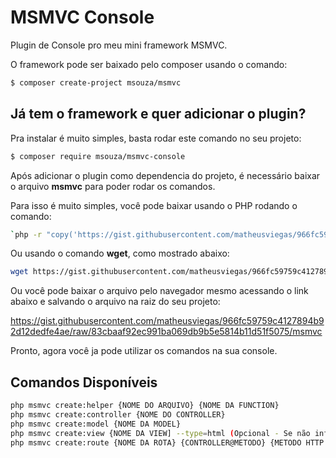 # MSMVC Console

Plugin de Console pro meu mini framework MSMVC.

O framework pode ser baixado pelo composer usando o comando:

``` bash
$ composer create-project msouza/msmvc
```

## Já tem o framework e quer adicionar o plugin?

Pra instalar é muito simples, basta rodar este comando no seu projeto:

``` bash
$ composer require msouza/msmvc-console
```


Após adicionar o plugin como dependencia do projeto, é necessário baixar o arquivo **msmvc** para poder rodar os comandos.

Para isso é muito simples, você pode baixar usando o PHP rodando o comando:

``` bash
`php -r "copy('https://gist.githubusercontent.com/matheusviegas/966fc59759c4127894b92d12dedfe4ae/raw/83cbaaf92ec991ba069db9b5e5814b11d51f5075/msmvc', 'msmvc');"`
```
Ou usando o comando **wget**, como mostrado abaixo:

``` bash
wget https://gist.githubusercontent.com/matheusviegas/966fc59759c4127894b92d12dedfe4ae/raw/83cbaaf92ec991ba069db9b5e5814b11d51f5075/msmvc
```

Ou você pode baixar o arquivo pelo navegador mesmo acessando o link abaixo e salvando o arquivo na raiz do seu projeto:

https://gist.githubusercontent.com/matheusviegas/966fc59759c4127894b92d12dedfe4ae/raw/83cbaaf92ec991ba069db9b5e5814b11d51f5075/msmvc


Pronto, agora você ja pode utilizar os comandos na sua console.


## Comandos Disponíveis

``` bash
php msmvc create:helper {NOME DO ARQUIVO} {NOME DA FUNCTION}
php msmvc create:controller {NOME DO CONTROLLER}
php msmvc create:model {NOME DA MODEL}
php msmvc create:view {NOME DA VIEW] --type=html (Opcional - Se não informado, gerará o arquivo de view vazio)
php msmvc create:route {NOME DA ROTA} {CONTROLLER@METODO} {METODO HTTP (Opcional - Aceita get ou post - Default: get)}
```
